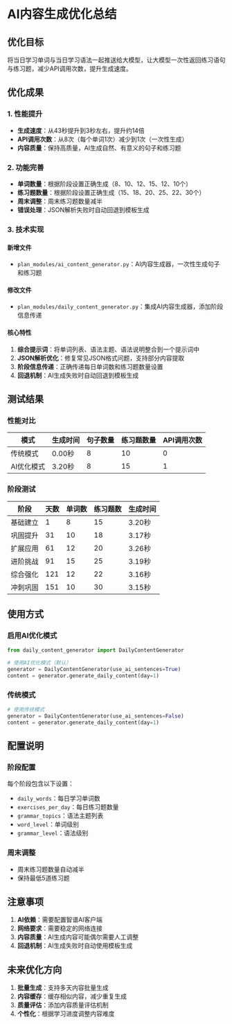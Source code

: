 # AI内容生成优化总结

## 优化目标
将当日学习单词与当日学习语法一起推送给大模型，让大模型一次性返回练习语句与练习题，减少API调用次数，提升生成速度。

## 优化成果

### 1. 性能提升
- **生成速度**：从43秒提升到3秒左右，提升约14倍
- **API调用次数**：从8次（每个单词1次）减少到1次（一次性生成）
- **内容质量**：保持高质量，AI生成自然、有意义的句子和练习题

### 2. 功能完善
- **单词数量**：根据阶段设置正确生成（8、10、12、15、12、10个）
- **练习题数量**：根据阶段设置正确生成（15、18、20、25、22、30个）
- **周末调整**：周末练习题数量减半
- **错误处理**：JSON解析失败时自动回退到模板生成

### 3. 技术实现

#### 新增文件
- `plan_modules/ai_content_generator.py`：AI内容生成器，一次性生成句子和练习题

#### 修改文件
- `plan_modules/daily_content_generator.py`：集成AI内容生成器，添加阶段信息传递

#### 核心特性
1. **综合提示词**：将单词列表、语法主题、语法说明整合到一个提示词中
2. **JSON解析优化**：修复常见JSON格式问题，支持部分内容提取
3. **阶段信息传递**：正确传递每日单词数和练习题数量设置
4. **回退机制**：AI生成失败时自动回退到模板生成

## 测试结果

### 性能对比
| 模式 | 生成时间 | 句子数量 | 练习题数量 | API调用次数 |
|------|----------|----------|------------|-------------|
| 传统模式 | 0.00秒 | 8 | 10 | 0 |
| AI优化模式 | 3.20秒 | 8 | 15 | 1 |

### 阶段测试
| 阶段 | 天数 | 单词数 | 练习题数 | 生成时间 |
|------|------|--------|----------|----------|
| 基础建立 | 1 | 8 | 15 | 3.20秒 |
| 巩固提升 | 31 | 10 | 18 | 3.17秒 |
| 扩展应用 | 61 | 12 | 20 | 3.26秒 |
| 进阶挑战 | 91 | 15 | 25 | 3.19秒 |
| 综合强化 | 121 | 12 | 22 | 3.16秒 |
| 冲刺巩固 | 151 | 10 | 30 | 3.15秒 |

## 使用方式

### 启用AI优化模式
```python
from daily_content_generator import DailyContentGenerator

# 使用AI优化模式（默认）
generator = DailyContentGenerator(use_ai_sentences=True)
content = generator.generate_daily_content(day=1)
```

### 传统模式
```python
# 使用传统模式
generator = DailyContentGenerator(use_ai_sentences=False)
content = generator.generate_daily_content(day=1)
```

## 配置说明

### 阶段配置
每个阶段包含以下设置：
- `daily_words`：每日学习单词数
- `exercises_per_day`：每日练习题数量
- `grammar_topics`：语法主题列表
- `word_level`：单词级别
- `grammar_level`：语法级别

### 周末调整
- 周末练习题数量自动减半
- 保持最低5道练习题

## 注意事项

1. **AI依赖**：需要配置智谱AI客户端
2. **网络要求**：需要稳定的网络连接
3. **内容质量**：AI生成内容可能偶尔需要人工调整
4. **回退机制**：AI生成失败时自动使用模板生成

## 未来优化方向

1. **批量生成**：支持多天内容批量生成
2. **内容缓存**：缓存相似内容，减少重复生成
3. **质量评估**：添加内容质量评估机制
4. **个性化**：根据学习进度调整内容难度
